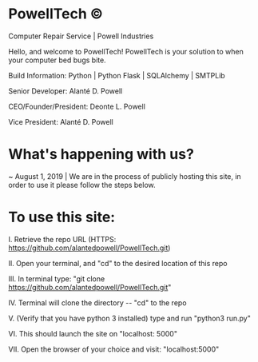 # PowellTech ©
Computer Repair Service | Powell Industries

Hello, and welcome to PowellTech! PowellTech is your solution to when your computer bed bugs bite.


Build Information: Python | Python Flask | SQLAlchemy | SMTPLib


Senior Developer: Alanté D. Powell


CEO/Founder/President: Deonte L. Powell 


Vice President: Alanté D. Powell



# What's happening with us?

~ August 1, 2019 | We are in the process of publicly hosting this site, in order to use it please follow the steps below.


# To use this site: 

I. Retrieve the repo URL (HTTPS: https://github.com/alantedpowell/PowellTech.git)


II. Open your terminal, and "cd" to the desired location of this repo


III. In terminal type: "git clone https://github.com/alantedpowell/PowellTech.git"


IV. Terminal will clone the directory -- "cd" to the repo


V. (Verify that you have python 3 installed) type and run "python3 run.py"


VI. This should launch the site on "localhost: 5000"


VII. Open the browser of your choice and visit: "localhost:5000"
